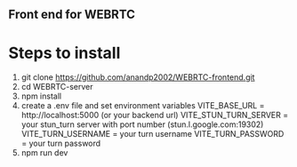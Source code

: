 ## Front end for WEBRTC

# Steps to install
1. git clone https://github.com/anandp2002/WEBRTC-frontend.git
2. cd WEBRTC-server
3. npm install
4. create a .env file and set environment variables
   VITE_BASE_URL = http://localhost:5000 (or your backend url)
   VITE_STUN_TURN_SERVER = your stun_turn server with port number (stun.l.google.com:19302)
   VITE_TURN_USERNAME = your turn username
   VITE_TURN_PASSWORD = your turn password
5. npm run dev

